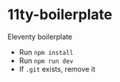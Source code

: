 # 11ty-boilerplate
Eleventy boilerplate

- Run ```npm install```
- Run ```npm run dev```
- If ```.git``` exists, remove it

